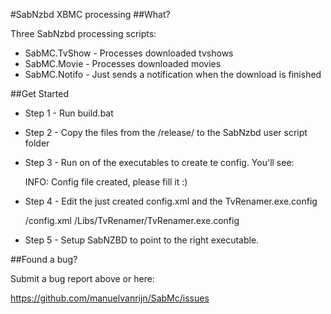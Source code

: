 #SabNzbd XBMC processing
##What?

Three SabNzbd processing scripts:

- SabMC.TvShow - Processes downloaded tvshows
- SabMC.Movie - Processes downloaded movies
- SabMC.Notifo - Just sends a notification when the download is finished

##Get Started

- Step 1 - Run build.bat
- Step 2 - Copy the files from the /release/ to the SabNzbd user script folder
- Step 3 - Run on of the executables to create te config. You'll see:

    INFO: Config file created, please fill it :)

- Step 4 - Edit the just created config.xml and the TvRenamer.exe.config

    /config.xml
    /Libs/TvRenamer/TvRenamer.exe.config

- Step 5 - Setup SabNZBD to point to the right executable.

##Found a bug? 

Submit a bug report above or here: 

<https://github.com/manuelvanrijn/SabMc/issues>